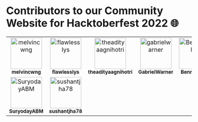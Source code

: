 <h1> Contributors to our Community Website for Hacktoberfest 2022 🌐</h1>

<!-- CONTRIBUTORS.md START -->
<!--
  Each <tr></tr> element contains MAX 6 <td></td> elements.
  Please begin with a new <tr></tr> element if the previous one is already full.
-->

<table>
  <tbody>
    <tr>
      <td align="center">
          <a href="https://github.com/melvincwng" target="_blank" rel="noopener noreferrer">
              <img
                src="https://avatars.githubusercontent.com/u/77479885?v=4"
                width="85"
                alt="melvincwng"
              />
              <br />
              <sub><b>melvincwng</b></sub>
          </a>
      </td>
      <td align="center">
          <a href="https://github.com/flawlesslys" target="_blank" rel="noopener noreferrer">
              <img
                src="https://avatars.githubusercontent.com/u/81615152?v=4"
                width="85"
                alt="flawlesslys"
              />
              <br />
              <sub><b>flawlesslys</b></sub>
          </a>
      </td>
      <td align="center">
          <a href="https://github.com/theadityaagnihotri" target="_blank" rel="noopener noreferrer">
              <img
                src="https://avatars.githubusercontent.com/u/95487342?v=4"
                width="85"
                alt="theadityaagnihotri"
              />
              <br />
              <sub><b>theadityaagnihotri</b></sub>
          </a>
      </td>
      <td align="center">
        <a href="https://github.com/GabrielWarner" target="_blank" rel="noopener noreferrer">
          <img
            src="https://avatars.githubusercontent.com/u/98490756?v=4"
            width="85"
            alt="gabrielwarner"
          />
          <br />
          <sub><b>GabrielWarner</b></sub>
        </a>
      </td>
      <td align="center">
        <a href="https://github.com/Bennykillua" target="_blank" rel="noopener noreferrer">
          <img
            src="https://avatars.githubusercontent.com/u/67695793?v=4"
            width="85"
            alt="Bennykillua"
          />
          <br />
          <sub><b>Bennykillua</b></sub>
        </a>
      </td>
      <td align="center">
        <a href="https://github.com/Mesfrum" target="_blank" rel="noopener noreferrer">
          <img
            src="https://avatars.githubusercontent.com/u/99741869?v=4"
            width="85"
            alt="Mesfrum"
          />
          <br />
          <sub><b>Mesfrum</b></sub>
        </a>
      </td>
    </tr>
    <tr>
      <td align="center">
        <a href="https://github.com/SuryodayABM" target="_blank" rel="noopener noreferrer">
          <img
            src="https://avatars.githubusercontent.com/u/133846974?v=4"
            width="85"
            alt="SuryodayABM"
          />
          <br />
          <sub><b>SuryodayABM</b></sub>
        </a>
      </td>
      <td align="center">
        <a href="https://github.com/sushantjha78" target="_blank" rel="noopener noreferrer">
          <img
            src="https://avatars.githubusercontent.com/u/64401703?v=4"
            width="85"
            alt="sushantjha78"
          />
          <br />
          <sub><b>sushantjha78</b></sub>
        </a>
      </td>
    </tr>
  </tbody>
</table>

<!-- CONTRIBUTORS.md END -->
